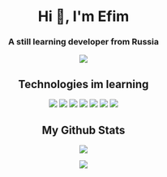 <h1 align="center"> Hi 👋, I'm Efim </h1>
<h3 align="center"> A still learning developer from Russia </h3>

<p align="center">
<img src="https://badges.pufler.dev/repos/Efimish"/>
</p>

<h2 align="center"> Technologies im learning </h2>

<p align="center">
<img src="https://img.shields.io/badge/-Java-E34A86?style=flat-square&logo=java"/>
<img src="https://img.shields.io/badge/-JavaScript-black?style=flat-square&logo=javascript"/>
<img src="https://img.shields.io/badge/-Python-black?style=flat-square&logo=Python"/>
<img src="https://img.shields.io/badge/-C++-00599C?style=flat-square&logo=c"/>
<img src="https://img.shields.io/badge/-HTML5-E34F26?style=flat-square&logo=html5&logoColor=white"/>
<img src="https://img.shields.io/badge/-CSS3-1572B6?style=flat-square&logo=css3"/>
<img src="https://img.shields.io/badge/-Nodejs-black?style=flat-square&logo=Node.js"/>
</p>

<h2 align="center"> My Github Stats </h2>

<p align = "center">
 <img  src="https://github-readme-streak-stats.herokuapp.com/?user=Efimish&show_icons=true&locale=en&layout=compact&theme=radical&line_height=0" />
</p>

<p align = "center">
  <img src = "https://github-readme-stats.vercel.app/api/top-langs/?username=Efimish&hide=html,css,java,shaderlab,kotlin,hlsl&theme=radical">
</p>

<!---

Efimish/Efimish is a ✨ special ✨ repository because its `README.md` (this file) appears on your GitHub profile.
You can click the Preview link to take a look at your changes.

- 👋 Hi, I’m @Efimish
- 👀 I’m interested in ...
- 🌱 I’m currently learning ...
- 💞️ I’m looking to collaborate on ...
- 📫 How to reach me ...

--->
